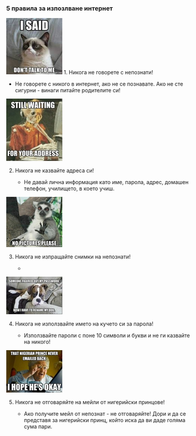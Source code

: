 ### 5 правила за изпозлване интернет

![Alt Text](/assets/dont_talk.jpeg)  1. Никога не говорете с непознати!

   - Не говорете с никого в интернет, ако не се познавате. Ако не сте сигурни - винаги питайте родителите си!

![Alt Text](/assets/address.jpeg)

2. Никога не казвайте адреса си!

   - Не давай лична информация като име, парола, адрес, домашен телефон, училището, в което учиш.

![Alt Text](/assets/no-pictures-please.jpeg)

3. Никога не изпращайте снимки на непознати!

   -

![Alt Text](/assets/cyber-dogo.jpeg)

4. Никога не използвайте името на кучето си за парола!

   - Използвайте пароли с поне 10 символи и букви и не ги казвайте на никого!

![Alt Text](/assets/nigerian_prince.jpeg)

5. Никога не отговаряйте на мейли от нигерийски принцове!

   - Ако получите мейл от непознат - не отговаряйте! Дори и да се представя за нигерийски принц, който иска да ви даде голяма сума пари.
